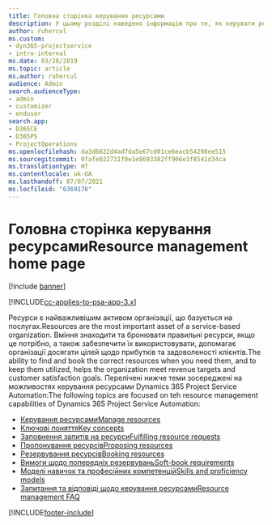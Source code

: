 ```yaml
---
title: Головна сторінка керування ресурсами
description: У цьому розділі наведено інформацію про те, як керувати ресурсами.
author: ruhercul
ms.custom:
- dyn365-projectservice
- intro-internal
ms.date: 03/28/2019
ms.topic: article
ms.author: ruhercul
audience: Admin
search.audienceType:
- admin
- customizer
- enduser
search.app:
- D365CE
- D365PS
- ProjectOperations
ms.openlocfilehash: da3d6622d4ad7da5e67cd01ce6eacb54298ee515
ms.sourcegitcommit: 0fafe022731f0e1e8693382ff906e3f8541d34ca
ms.translationtype: HT
ms.contentlocale: uk-UA
ms.lasthandoff: 07/07/2021
ms.locfileid: "6369176"
---
```

# <a name="resource-management-home-page"></a><span data-ttu-id="47f42-103">Головна сторінка керування ресурсами</span><span class="sxs-lookup"><span data-stu-id="47f42-103">Resource management home page</span></span>

[!include [banner](../includes/psa-now-project-operations.md)]

[!INCLUDE[cc-applies-to-psa-app-3.x](../includes/cc-applies-to-psa-app-3x.md)]

<span data-ttu-id="47f42-104">Ресурси є найважливішим активом організації, що базується на послугах.</span><span class="sxs-lookup"><span data-stu-id="47f42-104">Resources are the most important asset of a service-based organization.</span></span> <span data-ttu-id="47f42-105">Вміння знаходити та бронювати правильні ресурси, якщо це потрібно, а також забезпечити їх використовувати, допомагає організації досягати цілей щодо прибутків та задоволеності клієнтів.</span><span class="sxs-lookup"><span data-stu-id="47f42-105">The ability to find and book the correct resources when you need them, and to keep them utilized, helps the organization meet revenue targets and customer satisfaction goals.</span></span> <span data-ttu-id="47f42-106">Перелічені нижче теми зосереджені на можливостях керування ресурсами Dynamics 365 Project Service Automation:</span><span class="sxs-lookup"><span data-stu-id="47f42-106">The following topics are focused on teh resource management capabilities of Dynamics 365 Project Service Automation:</span></span>

- [<span data-ttu-id="47f42-107">Керування ресурсами</span><span class="sxs-lookup"><span data-stu-id="47f42-107">Manage resources</span></span>](manage-resources.md)
- [<span data-ttu-id="47f42-108">Ключові поняття</span><span class="sxs-lookup"><span data-stu-id="47f42-108">Key concepts</span></span>](reports-key-concepts.md)
- [<span data-ttu-id="47f42-109">Заповнення запитів на ресурси</span><span class="sxs-lookup"><span data-stu-id="47f42-109">Fulfilling resource requests</span></span>](resource-management-fulfill-requests.md)
- [<span data-ttu-id="47f42-110">Пропонування ресурсів</span><span class="sxs-lookup"><span data-stu-id="47f42-110">Proposing resources</span></span>](resource-management-propose-resources.md)
- [<span data-ttu-id="47f42-111">Резервування ресурсів</span><span class="sxs-lookup"><span data-stu-id="47f42-111">Booking resources</span></span>](resource-management-book-resources-scheduleboard.md)
- [<span data-ttu-id="47f42-112">Вимоги щодо попередніх резервувань</span><span class="sxs-lookup"><span data-stu-id="47f42-112">Soft-book requirements</span></span>](resource-management-softbook-requirements.md)
- [<span data-ttu-id="47f42-113">Моделі навичок та професійних компетенцій</span><span class="sxs-lookup"><span data-stu-id="47f42-113">Skills and proficiency models</span></span>](resource-management-skills-proficiency.md)
- [<span data-ttu-id="47f42-114">Запитання та відповіді щодо керування ресурсами</span><span class="sxs-lookup"><span data-stu-id="47f42-114">Resource management FAQ</span></span>](resource-management-faq.md)


[!INCLUDE[footer-include](../includes/footer-banner.md)]